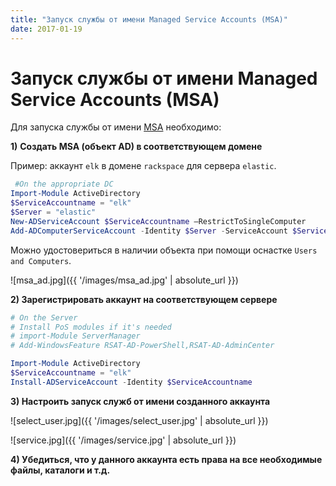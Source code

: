 ```yaml
---
title: "Запуск службы от имени Managed Service Accounts (MSA)"
date: 2017-01-19
---
```

# Запуск службы от имени Managed Service Accounts (MSA)

Для запуска службы от имени [MSA](https://technet.microsoft.com/ru-ru/library/dd378925(v=ws.10).aspx) необходимо:  
  
**1)**  **Создать MSA (объект AD) в соответствующем домене**  

Пример: аккаунт `elk` в домене `rackspace` для сервера `elastic`.

```powershell
 #On the appropriate DC
Import-Module ActiveDirectory
$ServiceAccountname = "elk"
$Server = "elastic"
New-ADServiceAccount $ServiceAccountname –RestrictToSingleComputer
Add-ADComputerServiceAccount -Identity $Server -ServiceAccount $ServiceAccountname
```

Можно удостовериться в наличии объекта при помощи оснастке `Users and Computers`.

![msa_ad.jpg]({{ '/images/msa_ad.jpg' | absolute_url }})


**2) Зарегистрировать аккаунт на соответствующем сервере**
```powershell
# On the Server
# Install PoS modules if it's needed
# import-Module ServerManager 
# Add-WindowsFeature RSAT-AD-PowerShell,RSAT-AD-AdminCenter

Import-Module ActiveDirectory
$ServiceAccountname = "elk"
Install-ADServiceAccount -Identity $ServiceAccountname
```

**3) Настроить запуск служб от имени созданного аккаунта**

![select_user.jpg]({{ '/images/select_user.jpg' | absolute_url }})

![service.jpg]({{ '/images/service.jpg' | absolute_url }})

**4) Убедиться, что у данного аккаунта есть права на все необходимые файлы, каталоги и т.д.**